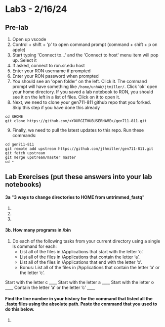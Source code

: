 # Lab3 - 2/16/24

## Pre-lab

1. Open up vscode
2. Control + shift + 'p' to open command prompt (command + shift + p on apple)
3. Start typing 'Connect to...' and the 'Connect to host' menu item will pop up. Select it
4. If asked, connect to ron.sr.edu host
5. Enter your RON username if prompted
6. Enter your RON password when prompted
7. You should see an 'open folder' on the left. Click it. The command prompt will have something like ```/home/unhAW/jtmiller/```. Click 'ok' open your home directory. If you saved a lab notebook to RON, you should see it on the left in a list of files. Click on it to open it. 
8. Next, we need to clone your gen711-811 github repo that you forked. Skip this step if you have done this already 
```
cd $HOME
git clone https://github.com/<YOURGITHUBUSERNAME>/gen711-811.git
```
9. Finally, we need to pull the latest updates to this repo. Run these commands:
```
cd gen711-811
git remote add upstream https://github.com/jthmiller/gen711-811.git
git fetch upstream
git merge upstream/master master
cd ~
```

## Lab Exercises (put these answers into your lab notebooks)

#### 3a  "3 ways to change directories to HOME from untrimmed_fastq"
1.
2.
3.

#### 3b. How many programs in /bin 
1. Do each of the following tasks from your current directory using a single ls command for each:
    - List all of the files in /Applications that start with the letter ‘c’.
    - List all of the files in /Applications that contain the letter ‘a’.
    - List all of the files in /Applications that end with the letter ‘o’.
    - Bonus: List all of the files in /Applications that contain the letter ‘a’ or the letter ‘c’.

Start with the letter c ____
Start with the letter a ____
Start with the letter o ____
Contain the letter ‘a’ or the letter ‘c’ ____

#### Find the line number in your history for the command that listed all the .fastq files using the absolute path. Paste the command that you used to do this below.
1.
